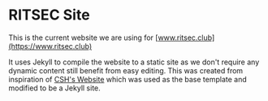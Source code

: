 # RITSEC Site
This is the current website we are using for [www.ritsec.club](https://www.ritsec.club)

It uses Jekyll to compile the website to a static site as we don't require any dynamic content still benefit from easy editing.  This was created from inspiration of [CSH's Website](https://www.csh.rit.edu/) which was used as the base template and modified to be a Jekyll site.
